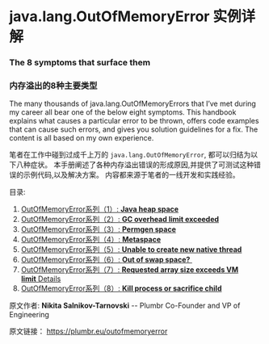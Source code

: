 # java.lang.OutOfMemoryError 实例详解 

### The 8 symptoms that surface them 
### 内存溢出的8种主要类型



The many thousands of java.lang.OutOfMemoryErrors that I’ve met during my career all bear one of the below eight symptoms. This handbook explains what causes a particular error to be thrown, offers code examples that can cause such errors, and gives you solution guidelines for a fix. The content is all based on my own experience.

笔者在工作中碰到过成千上万的 `java.lang.OutOfMemoryError`, 都可以归结为以下八种症状。
本手册阐述了各种内存溢出错误的形成原因,并提供了可测试这种错误的示例代码,以及解决方案。 内容都来源于笔者的一线开发和实践经验。



目录:



1. [OutOfMemoryError系列（1）: **Java heap space**](01_java-heap-space.md)
2. [OutOfMemoryError系列（2）: **GC overhead limit exceeded**](02_gc-overhead-limit-exceeded.md)
3. [OutOfMemoryError系列（3）: **Permgen space**](03_permgen-space.md)
4. [OutOfMemoryError系列（4）: **Metaspace**](04_metaspace.md)
5. [OutOfMemoryError系列（5）: **Unable to create new native thread**](05_unable-to-create-new-native-thread.md)
6. [OutOfMemoryError系列（6）: **Out of swap space?** ](06_out-of-swap-space.md)
7. [OutOfMemoryError系列（7）: **Requested array size exceeds VM limit** Details](07_requested-array-size-exceeds-vm-limit.md)
8. [OutOfMemoryError系列（8）: **Kill process or sacrifice child**](08_kill-process-or-sacrifice-child.md)













原文作者: **Nikita Salnikov-Tarnovski**  -- Plumbr Co-Founder and VP of Engineering




原文链接： https://plumbr.eu/outofmemoryerror
